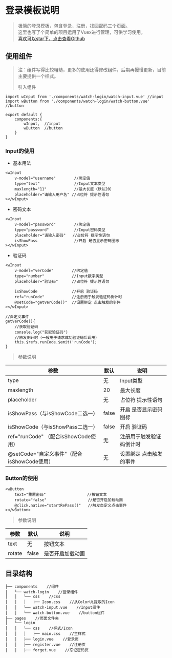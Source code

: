 # 登录模板说明  
> 极简的登录模板，包含登录，注册，找回密码三个页面。  
> 这里也写了个简单的项目运用了Vuex进行管理，可供学习使用。  
> [喜欢可以star下，点击查看Github](https://github.com/AmosHuKe/Watch-Test)    

## 使用组件  
> 注：组件写得比较粗糙，更多的使用还得修改组件，后期再慢慢更新，目前主要提供一个样式。
>    
> 引入组件  

```  
import wInput from './components/watch-login/watch-input.vue' //input
import wButton from './components/watch-login/watch-button.vue' //button

export default {
	components:{
		wInput,  //input
		wButton  //button
	}
}
```  

### Input的使用    

* 基本用法  

```
<wInput
	v-model="username"        //绑定值
	type="text"               //Input文本类型
	maxlength="11"            //最大长度（默认20）
	placeholder="请输入用户名" //占位符 提示性语句
></wInput>
```

* 密码文本  

```
<wInput
	v-model="password"        //绑定值
	type="password"           //Input密码类型
	placeholder="请输入密码"   //占位符 提示性语句
	isShowPass                //开启 是否显示密码图标
></wInput>
```

* 验证码

```
<wInput
	v-model="verCode"        //绑定值
	type="number"            //Input数字类型
	placeholder="验证码"      //占位符 提示性语句
	
	isShowCode               //开启 验证码
	ref="runCode"            //注册用于触发验证码倒计时
	@setCode="getVerCode()"  //设置绑定 点击触发的事件
></wInput>

//自定义事件
getVerCode(){
	//获取验证码
	console.log("获取验证码")
	//触发倒计时（一般用于请求成功验证码后调用）
	this.$refs.runCode.$emit('runCode'); 
}
```

> 参数说明

| 参数 | 默认 | 说明 |  
|-----|----|----|  
| type | 无 | Input类型 |  
| maxlength | 20 | 最大长度 |  
| placeholder | 无 | 占位符 提示性语句 |  
| isShowPass（与isShowCode二选一） | false | 开启 是否显示密码图标 |  
| isShowCode（与isShowPass二选一） | false | 开启 验证码 |  
| ref="runCode" （配合isShowCode使用） | 无 | 注册用于触发验证码倒计时 |  
| @setCode="自定义事件"（配合isShowCode使用） | 无 | 设置绑定 点击触发的事件 |  
 


### Button的使用  

```
<wButton 
	text="重置密码"                  //按钮文本
	rotate="false"                  //是否开启加载动画
	@click.native="startRePass()"   //触发自定义点击事件
></wButton>
```

> 参数说明

| 参数 | 默认 | 说明 |  
|-----|----|----|  
| text | 无 | 按钮文本 |  
| rotate | false | 是否开启加载动画 |  


## 目录结构  
```
├── components    //组件
│   └── watch-login    //登录组件
│   │   └── css    //css
│   │   │   ├── Icon.css    //从ColorUi提取的Icon
│   │   └── watch-input.vue    //Input组件
│   │   └── watch-button.vue    //button组件
├── pages    //页面文件夹  
│   └── login
│   │   └── css    //样式/Icon
│   │   │   ├── main.css    //主样式
│   │   ├── login.vue    //登录页
│   │   ├── register.vue    //注册页
│   │   ├── forget.vue    //忘记密码页
```